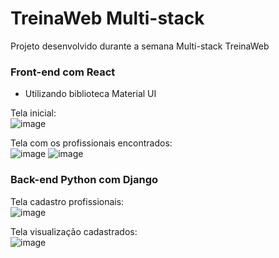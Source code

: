 # TreinaWeb Multi-stack
Projeto desenvolvido durante a semana Multi-stack TreinaWeb

### Front-end com React
-	Utilizando biblioteca Material UI

Tela inicial:<br>
![image](https://user-images.githubusercontent.com/67481455/123322679-f878fd00-d50a-11eb-851f-d21a8f8e2f6c.png)

Tela com os profissionais encontrados:<br>
![image](https://user-images.githubusercontent.com/67481455/123322866-29593200-d50b-11eb-9c35-37ecd4b415df.png)
![image](https://user-images.githubusercontent.com/67481455/123322892-2f4f1300-d50b-11eb-8d7a-440033ab3d01.png)

### Back-end Python com Django
Tela cadastro profissionais:<br>
![image](https://user-images.githubusercontent.com/67481455/123323247-9e2c6c00-d50b-11eb-9309-e32a8ebb21e9.png)

Tela visualização cadastrados:<br>
![image](https://user-images.githubusercontent.com/67481455/123323272-a7b5d400-d50b-11eb-9ca5-150f5150a299.png)
